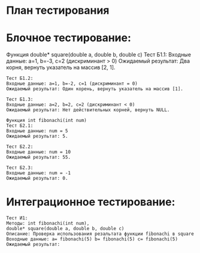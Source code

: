 # План тестирования

# Блочное тестирование:

  Функция double* square(double a, double b, double c)
	Тест Б1.1:
	Входные данные: a=1, b=-3, c=2 (дискриминант > 0)
	Ожидаемый результат: Два корня, вернуть указатель на массив [2, 1].

	Тест Б1.2:
	Входные данные: a=1, b=-2, c=1 (дискриминант = 0)
	Ожидаемый результат: Один корень, вернуть указатель на массив [1].

	Тест Б1.3:
	Входные данные: a=2, b=2, c=2 (дискриминант < 0)
	Ожидаемый результат: Нет действительных корней, вернуть NULL.

	Функция int fibonachi(int num) 
	Тест Б2.1:
	Входные данные: num = 5
	Ожидаемый результат: 5.

	Тест Б2.2:
	Входные данные: num = 10
	Ожидаемый результат: 55.

	Тест Б2.3:
	Входные данные: num = -1
	Ожидаемый результат: 0.

# Интеграционное тестирование:
	Тест И1:
	Методы: int fibonachi(int num),
	double* square(double a, double b, double c)
	Описание: Проверка использования резальтата функции fibonachi в square
	Воходные данные: a= fibonachi(5) b= fibonachi(5) c= fibonachi(5)
	Ожидаемый результат:
